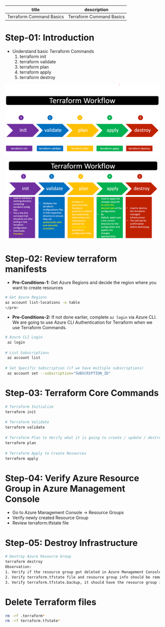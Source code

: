 | title | description |
|-------|-------------|
| Terraform Command Basics | Terraform Command Basics |

# Step-01: Introduction

- Understand basic Terraform Commands
  1. terraform init
  2. terraform validate
  3. terraform plan
  4. terraform apply
  5. terraform destroy

![TerraFormWorkFlow](./terraform-manifests/Terrafrom-WorkFlow.png)

![TFWorkFlowDetails](./terraform-manifests/Tf-WorkflowDetails.png)

# Step-02: Review terraform manifests

- **Pre-Conditions-1:** Get Azure Regions and decide the region where you want to create resources

```bash
# Get Azure Regions
az account list-locations -o table
</pre>
```

- **Pre-Conditions-2:** If not done earlier, complete `az login` via Azure CLI. We are going to use Azure CLI Authentication for Terraform when we use Terraform Commands.
```bash
# Azure CLI Login
 az login

# List Subscriptions
 az account list

# Set Specific Subscription (if we have multiple subscriptions)
 az account set --subscription="SUBSCRIPTION_ID"
```

# Step-03: Terraform Core Commands

```bash
# Terraform Initialize
terraform init

# Terraform Validate
terraform validate

# Terraform Plan to Verify what it is going to create / update / destroy
terraform plan

# Terraform Apply to Create Resources
terraform apply 
```

# Step-04: Verify Azure Resource Group in Azure Management Console

- Go to Azure Management Console -> Resource Groups
- Verify newly created Resource Group
- Review terraform.tfstate file

# Step-05: Destroy Infrastructure

```bash
# Destroy Azure Resource Group 
terraform destroy
Observation:
1. Verify if the resource group got deleted in Azure Management Console
2. Verify terraform.tfstate file and resource group info should be removed
3. Verify terraform.tfstate.backup, it should have the resource group info here stored as backup. 
```

# Delete Terraform files 
```bash
rm -rf .terraform*
rm -rf terraform.tfstate*
```
